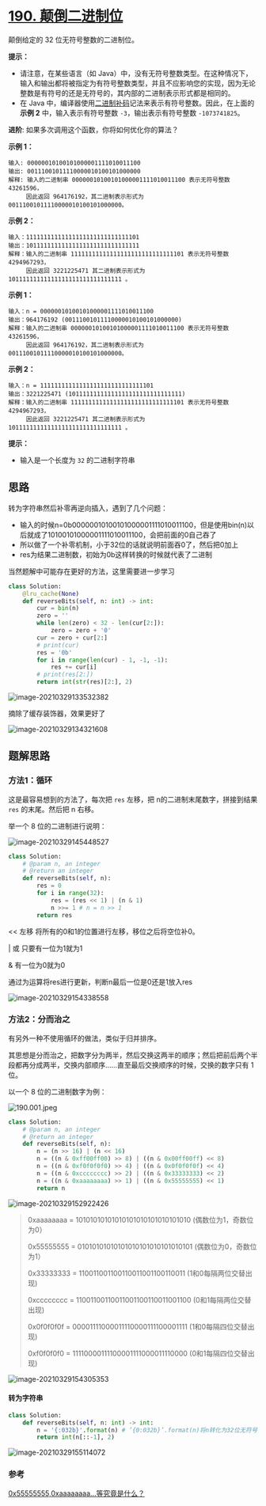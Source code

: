 # [190. 颠倒二进制位](https://leetcode-cn.com/problems/reverse-bits/)

颠倒给定的 32 位无符号整数的二进制位。

 

**提示：**

- 请注意，在某些语言（如 Java）中，没有无符号整数类型。在这种情况下，输入和输出都将被指定为有符号整数类型，并且不应影响您的实现，因为无论整数是有符号的还是无符号的，其内部的二进制表示形式都是相同的。
- 在 Java 中，编译器使用[二进制补码](https://baike.baidu.com/item/二进制补码/5295284)记法来表示有符号整数。因此，在上面的 **示例 2** 中，输入表示有符号整数 `-3`，输出表示有符号整数 `-1073741825`。

 

**进阶**:
如果多次调用这个函数，你将如何优化你的算法？

 

**示例 1：**

```
输入: 00000010100101000001111010011100
输出: 00111001011110000010100101000000
解释: 输入的二进制串 00000010100101000001111010011100 表示无符号整数 43261596，
     因此返回 964176192，其二进制表示形式为 00111001011110000010100101000000。
```

**示例 2：**

```
输入：11111111111111111111111111111101
输出：10111111111111111111111111111111
解释：输入的二进制串 11111111111111111111111111111101 表示无符号整数 4294967293，
     因此返回 3221225471 其二进制表示形式为 10111111111111111111111111111111 。
```

**示例 1：**

```
输入：n = 00000010100101000001111010011100
输出：964176192 (00111001011110000010100101000000)
解释：输入的二进制串 00000010100101000001111010011100 表示无符号整数 43261596，
     因此返回 964176192，其二进制表示形式为 00111001011110000010100101000000。
```

**示例 2：**

```
输入：n = 11111111111111111111111111111101
输出：3221225471 (10111111111111111111111111111111)
解释：输入的二进制串 11111111111111111111111111111101 表示无符号整数 4294967293，
     因此返回 3221225471 其二进制表示形式为 10111111111111111111111111111111 。
```

 

**提示：**

- 输入是一个长度为 `32` 的二进制字符串

## 思路

转为字符串然后补零再逆向插入，遇到了几个问题：

- 输入的时候n=0b00000010100101000001111010011100，但是使用bin(n)以后就成了10100101000001111010011100，会把前面的0自己吞了
- 所以做了一个补零机制，小于32位的话就说明前面吞0了，然后把0加上
- res为结果二进制数，初始为0b这样转换的时候就代表了二进制

当然题解中可能存在更好的方法，这里需要进一步学习

```python
class Solution:
    @lru_cache(None)
    def reverseBits(self, n: int) -> int:
        cur = bin(n)
        zero = ''
        while len(zero) < 32 - len(cur[2:]):
            zero = zero + '0'
        cur = zero + cur[2:]
        # print(cur)
        res = '0b'
        for i in range(len(cur) - 1, -1, -1):
            res += cur[i]
        # print(res[2:])
        return int(str(res)[2:], 2)
```

![image-20210329133532382](../img/image-20210329133532382.png)

摘除了缓存装饰器，效果更好了

![image-20210329134321608](../img/image-20210329134321608.png)

## 题解思路

### 方法1：循环

这是最容易想到的方法了，每次把 `res` 左移，把 n的二进制末尾数字，拼接到结果 `res` 的末尾。然后把 n 右移。

举一个 8 位的二进制进行说明：

![image-20210329145448527](../img/image-20210329145448527.png)

```python
class Solution:
    # @param n, an integer
    # @return an integer
    def reverseBits(self, n):
        res = 0
        for i in range(32):
            res = (res << 1) | (n & 1)
            n >>= 1	# n = n >> 1
        return res
```

<< 左移 将所有的0和1的位置进行左移，移位之后将空位补0。

| 或 只要有一位为1就为1

& 有一位为0就为0

通过为运算将res进行更新，判断n最后一位是0还是1放入res

![image-20210329154338558](../img/image-20210329154338558.png)

### 方法2：分而治之

有另外一种不使用循环的做法，类似于归并排序。

其思想是分而治之，把数字分为两半，然后交换这两半的顺序；然后把前后两个半段都再分成两半，交换内部顺序……直至最后交换顺序的时候，交换的数字只有 1 位。

以一个 8 位的二进制数字为例：

![190.001.jpeg](../img/1616982968-vXsJSf-190.001.jpeg)

```python
class Solution:
    # @param n, an integer
    # @return an integer
    def reverseBits(self, n):
        n = (n >> 16) | (n << 16)
        n = ((n & 0xff00ff00) >> 8) | ((n & 0x00ff00ff) << 8)
        n = ((n & 0xf0f0f0f0) >> 4) | ((n & 0x0f0f0f0f) << 4)
        n = ((n & 0xcccccccc) >> 2) | ((n & 0x33333333) << 2)
        n = ((n & 0xaaaaaaaa) >> 1) | ((n & 0x55555555) << 1)
        return n
```

![image-20210329152922426](../img/image-20210329152922426.png)

> 0xaaaaaaaa = 10101010101010101010101010101010 (偶数位为1，奇数位为0）
>
> 0x55555555 = 01010101010101010101010101010101 (偶数位为0，奇数位为1）
>
> 0x33333333 = 110011001100110011001100110011 (1和0每隔两位交替出现)
>
> 0xcccccccc = 11001100110011001100110011001100 (0和1每隔两位交替出现)
>
> 0x0f0f0f0f = 00001111000011110000111100001111 (1和0每隔四位交替出现)
>
> 0xf0f0f0f0 = 11110000111100001111000011110000 (0和1每隔四位交替出现)

![image-20210329154305353](../img/image-20210329154305353.png)

#### 转为字符串

```python
class Solution:
    def reverseBits(self, n: int) -> int:
        n = '{:032b}'.format(n) # ’{0:032b}’.format(n)将n转化为32位无符号数。
        return int(n[::-1], 2)
```

![image-20210329155114072](../img/image-20210329155114072.png)

### 参考

[0x55555555,0xaaaaaaaa...等究竟是什么？](https://blog.csdn.net/u012604810/article/details/80623241)